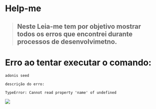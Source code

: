 # Help-me

> ## Neste Leia-me tem por objetivo mostrar todos os erros que encontrei durante processos de desenvolvimetno.

# Erro ao tentar executar o comando:
```javascript
adonis seed
```
``descrição do erro:``

``` javacript
TypeError: Cannot read property 'name' of undefined
```
![](assests/erro_factory_js_seed.png)

